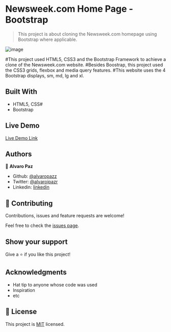 # Newsweek.com Home Page - Bootstrap
> This project is about cloning the Newsweek.com homepage using Bootstrap where applicable.

![image](https://user-images.githubusercontent.com/58086801/76596664-bcb05480-64cc-11ea-813c-305f16b8ca02.png)

#This project used HTML5, CSS3 and the Bootstrap Framework to achieve a clone of the Newsweek.com website.
#Besides Boostrap, this project used the CSS3 grids, flexbox and media query features.
#This website uses the 4 Bootstrap displays, sm, md, lg and xl.

## Built With

- HTML5, CSS#
- Bootstrap

## Live Demo

[Live Demo Link](https://alvaropazz.github.io/newsweekclone/)

## Authors

👤 **Alvaro Paz**

- Github: [@alvaropazz](https://github.com/alvaropazz)
- Twitter: [@alvaroipazr](https://twitter.com/alvaroipazr)
- Linkedin: [linkedin](https://www.linkedin.com/in/alvaropaz/)

## 🤝 Contributing

Contributions, issues and feature requests are welcome!

Feel free to check the [issues page](https://github.com/alvaropazz/newsweekclone/issues).

## Show your support

Give a ⭐️ if you like this project!

## Acknowledgments

- Hat tip to anyone whose code was used
- Inspiration
- etc

## 📝 License

This project is [MIT](lic.url) licensed.
